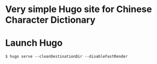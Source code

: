 # Very simple Hugo site for Chinese Character Dictionary

# Launch Hugo
```
$ hugo serve --cleanDestinationDir --disableFastRender
```
